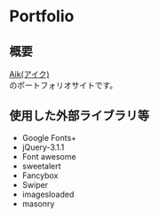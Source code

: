 # Portfolio

## 概要
[Aik(アイク)](https://github.com/aik0aaac)  
のポートフォリオサイトです。

## 使用した外部ライブラリ等
- Google Fonts+
- jQuery-3.1.1
- Font awesome
- sweetalert
- Fancybox
- Swiper
- imagesloaded
- masonry
